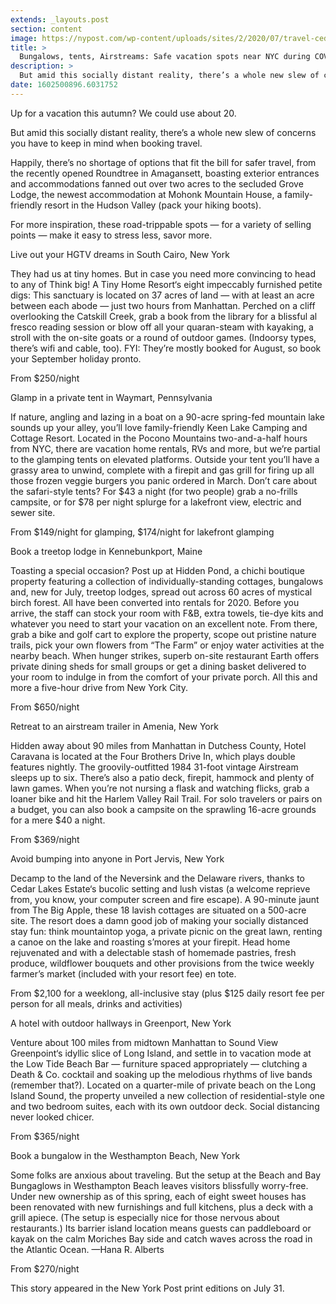```yaml
--- 
extends: _layouts.post 
section: content 
image: https://nypost.com/wp-content/uploads/sites/2/2020/07/travel-cedar-lake-2.jpg?quality=90&strip=all&w=1200 
title: > 
  Bungalows, tents, Airstreams: Safe vacation spots near NYC during COVID-19 
description: > 
  But amid this socially distant reality, there’s a whole new slew of concerns you have to keep in mind when booking travel.For more inspiration, these road-trippable spots — for a variety of selling points — make it easy to stress less, savor more.Located in the Pocono Mountains two-and-a-half hours from NYC, there are vacation home rentals, RVs and more, but we’re partial to the glamping tents on elevated platforms.When you’re not nursing a flask and watching flicks, grab a loaner bike and hit the Harlem Valley Rail Trail.But the setup at the Beach and Bay Bungaglows in Westhampton Beach leaves visitors blissfully worry-free. 
date: 1602500896.6031752 
--- 
```

Up for a vacation this autumn? We could use about 20.

But amid this socially distant reality, there’s a whole new slew of concerns you have to keep in mind when booking travel.

Happily, there’s no shortage of options that fit the bill for safer travel, from the recently opened Roundtree in Amagansett, boasting exterior entrances and accommodations fanned out over two acres to the secluded Grove Lodge, the newest accommodation at Mohonk Mountain House, a family-friendly resort in the Hudson Valley (pack your hiking boots).

For more inspiration, these road-trippable spots — for a variety of selling points — make it easy to stress less, savor more.

Live out your HGTV dreams in South Cairo, New York

They had us at tiny homes. But in case you need more convincing to head to any of Think big! A Tiny Home Resort‘s eight impeccably furnished petite digs: This sanctuary is located on 37 acres of land — with at least an acre between each abode — just two hours from Manhattan. Perched on a cliff overlooking the Catskill Creek, grab a book from the library for a blissful al fresco reading session or blow off all your quaran-steam with kayaking, a stroll with the on-site goats or a round of outdoor games. (Indoorsy types, there’s wifi and cable, too). FYI: They’re mostly booked for August, so book your September holiday pronto.

From $250/night

Glamp in a private tent in Waymart, Pennsylvania

If nature, angling and lazing in a boat on a 90-acre spring-fed mountain lake sounds up your alley, you’ll love family-friendly Keen Lake Camping and Cottage Resort. Located in the Pocono Mountains two-and-a-half hours from NYC, there are vacation home rentals, RVs and more, but we’re partial to the glamping tents on elevated platforms. Outside your tent you’ll have a grassy area to unwind, complete with a firepit and gas grill for firing up all those frozen veggie burgers you panic ordered in March. Don’t care about the safari-style tents? For $43 a night (for two people) grab a no-frills campsite, or for $78 per night splurge for a lakefront view, electric and sewer site.

From $149/night for glamping, $174/night for lakefront glamping

Book a treetop lodge in Kennebunkport, Maine

Toasting a special occasion? Post up at Hidden Pond, a chichi boutique property featuring a collection of individually-standing cottages, bungalows and, new for July, treetop lodges, spread out across 60 acres of mystical birch forest. All have been converted into rentals for 2020. Before you arrive, the staff can stock your room with F&B, extra towels, tie-dye kits and whatever you need to start your vacation on an excellent note. From there, grab a bike and golf cart to explore the property, scope out pristine nature trails, pick your own flowers from “The Farm” or enjoy water activities at the nearby beach. When hunger strikes, superb on-site restaurant Earth offers private dining sheds for small groups or get a dining basket delivered to your room to indulge in from the comfort of your private porch. All this and more a five-hour drive from New York City.

From $650/night

Retreat to an airstream trailer in Amenia, New York

Hidden away about 90 miles from Manhattan in Dutchess County, Hotel Caravana is located at the Four Brothers Drive In, which plays double features nightly. The groovily-outfitted 1984 31-foot vintage Airstream sleeps up to six. There’s also a patio deck, firepit, hammock and plenty of lawn games. When you’re not nursing a flask and watching flicks, grab a loaner bike and hit the Harlem Valley Rail Trail. For solo travelers or pairs on a budget, you can also book a campsite on the sprawling 16-acre grounds for a mere $40 a night.

From $369/night

Avoid bumping into anyone in Port Jervis, New York

Decamp to the land of the Neversink and the Delaware rivers, thanks to Cedar Lakes Estate‘s bucolic setting and lush vistas (a welcome reprieve from, you know, your computer screen and fire escape). A 90-minute jaunt from The Big Apple, these 18 lavish cottages are situated on a 500-acre site. The resort does a damn good job of making your socially distanced stay fun: think mountaintop yoga, a private picnic on the great lawn, renting a canoe on the lake and roasting s’mores at your firepit. Head home rejuvenated and with a delectable stash of homemade pastries, fresh produce, wildflower bouquets and other provisions from the twice weekly farmer’s market (included with your resort fee) en tote.

From $2,100 for a weeklong, all-inclusive stay (plus $125 daily resort fee per person for all meals, drinks and activities)

A hotel with outdoor hallways in Greenport, New York

Venture about 100 miles from midtown Manhattan to Sound View Greenpoint‘s idyllic slice of Long Island, and settle in to vacation mode at the Low Tide Beach Bar — furniture spaced appropriately — clutching a Death & Co. cocktail and soaking up the melodious rhythms of live bands (remember that?). Located on a quarter-mile of private beach on the Long Island Sound, the property unveiled a new collection of residential-style one and two bedroom suites, each with its own outdoor deck. Social distancing never looked chicer.

From $365/night

Book a bungalow in the Westhampton Beach, New York

Some folks are anxious about traveling. But the setup at the Beach and Bay Bungaglows in Westhampton Beach leaves visitors blissfully worry-free. Under new ownership as of this spring, each of eight sweet houses has been renovated with new furnishings and full kitchens, plus a deck with a grill apiece. (The setup is especially nice for those nervous about restaurants.) Its barrier island location means guests can paddleboard or kayak on the calm Moriches Bay side and catch waves across the road in the Atlantic Ocean. —Hana R. Alberts

From $270/night

This story appeared in the New York Post print editions on July 31.